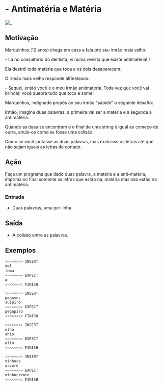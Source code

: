 # - Antimatéria e Matéria

![_](cover.jpg)

## Motivação

Marquinhos (12 anos) chega em casa e fala pro seu irmão mais velho:

\- Lá no consultório do dentista, vi numa revista que existe antimatéria!!!

Ela destrói toda matéria que toca e os dois desaparecem.

O irmão mais velho responde alfinetando.

\- Saquei, então você é o meu irmão antimatéria. Toda vez que você vai brincar, você quebra tudo que toca e some!

Marquinhos, indignado propôs ao seu irmão "sabido" o seguinte desafio:

Irmão, imagine duas palavras, a primeira vai ser a matéria e a segunda a antimatéria.

Quando as duas se encontram e o final de uma string é igual ao começo de outra, anule-os como se fosse uma colisão.

Como se você juntasse as duas palavras, mas excluísse as letras até que não sejam iguais as letras de contato.  

## Ação

Faça um programa que dado duas palavra, a matéria e a anti-matéria, imprima no final somente as letras que estão na, matéria mas não estão na antimatéria.

### Entrada

- Duas palavras, uma por linha.

## Saída

- A colisão entre as palavras.  

## Exemplos

``` py
>>>>>>>> INSERT  
mel
lema
======== EXPECT
a
<<<<<<<< FINISH
```

```py
>>>>>>>> INSERT  
pegasus
suspiro
======== EXPECT
pegapiro
<<<<<<<< FINISH
```

```py
>>>>>>>> INSERT  
olho
ohio
======== EXPECT  
olio
<<<<<<<< FINISH
```

```py
>>>>>>>> INSERT
minhoca
arvore
======== EXPECT
minhocrvore
<<<<<<<< FINISH
```
